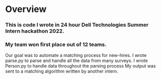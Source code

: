 # Overview

### This is code I wrote in 24 hour Dell Technologies Summer Intern hackathon 2022.
### My team won first place out of 12 teams.


Our goal was to automate a matching process for new-hires. 
I wrote parse.py to parse and handle all the data from many surveys.
I wrote Person.py to handle data throughout the parsing process
My output was sent to a matching algorithm written by another intern.
